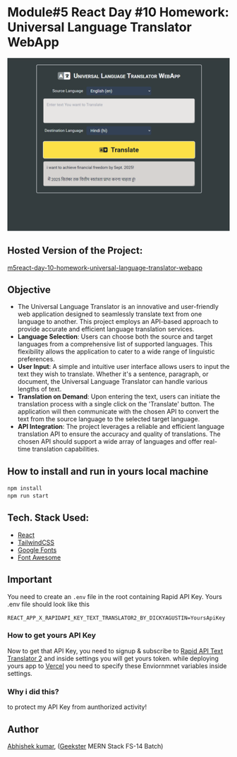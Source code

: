 # Module#5 React Day #10 Homework: Universal Language Translator WebApp
![](thumbnail.png)

## Hosted Version of the Project:
[m5react-day-10-homework-universal-language-translator-webapp](https://m5react-day-10-homework-universal-language-translator-webapp.vercel.app/)

## Objective
+ The Universal Language Translator is an innovative and user-friendly web application designed to seamlessly translate text from one language to another. This project employs an API-based approach to provide accurate and efficient language translation services.
+ **Language Selection**: Users can choose both the source and target languages from a comprehensive list of supported languages. This flexibility allows the application to cater to a wide range of linguistic preferences.
+ **User Input**: A simple and intuitive user interface allows users to input the text they wish to translate. Whether it's a sentence, paragraph, or document, the Universal Language Translator can handle various lengths of text.
+ **Translation on Demand**: Upon entering the text, users can initiate the translation process with a single click on the 'Translate' button. The application will then communicate with the chosen API to convert the text from the source language to the selected target language.
+ **API Integration**: The project leverages a reliable and efficient language translation API to ensure the accuracy and quality of translations. The chosen API should support a wide array of languages and offer real-time translation capabilities.


## How to install and run in yours local machine
```bash
npm install
npm run start
```

## Tech. Stack Used:
+ [React](https://react.dev/)
+ [TailwindCSS](https://tailwindcss.com/)
+ [Google Fonts](https://fonts.google.com/)
+ [Font Awesome](https://fontawesome.com/icons/)

## Important 
You need to create an `.env` file in the root containing Rapid API Key.
Yours .env file should look like this
```
REACT_APP_X_RAPIDAPI_KEY_TEXT_TRANSLATOR2_BY_DICKYAGUSTIN=YoursApiKey

```
### How to get yours API Key
Now to get that API Key, you need to signup & subscribe to [Rapid API Text Translator 2](https://rapidapi.com/dickyagustin/api/text-translator2) and inside settings you will get yours token.
while deploying yours app to [Vercel](https://vercel.com/) you need to specify these Enviornmnet variables inside settings.

### Why i did this?
to protect my API Key from aunthorized activity! 

## Author
[Abhishek kumar](https://www.linkedin.com/in/alex21c/), ([Geekster](https://geekster.in/) MERN Stack FS-14 Batch)


